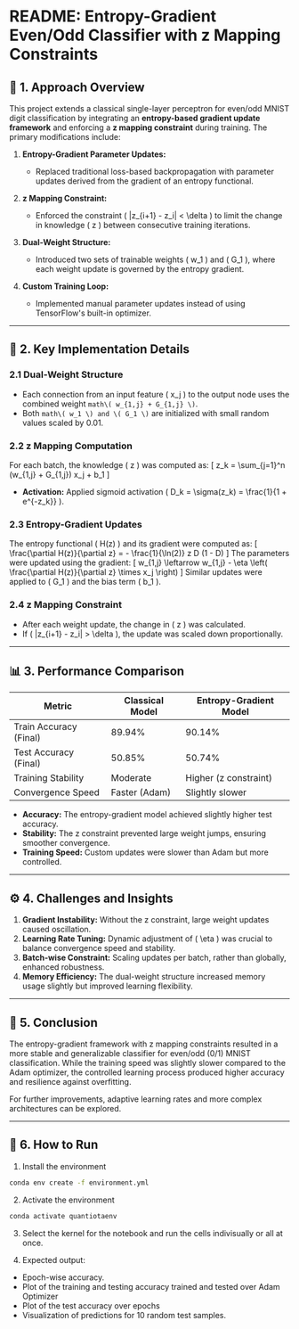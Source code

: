 # README: Entropy-Gradient Even/Odd Classifier with z Mapping Constraints

## 📖 **1. Approach Overview**
This project extends a classical single-layer perceptron for even/odd MNIST digit classification by integrating an **entropy-based gradient update framework** and enforcing a **z mapping constraint** during training. The primary modifications include:

1. **Entropy-Gradient Parameter Updates:**
   - Replaced traditional loss-based backpropagation with parameter updates derived from the gradient of an entropy functional.

2. **z Mapping Constraint:**
   - Enforced the constraint \( |z_{i+1} - z_i| < \delta \) to limit the change in knowledge \( z \) between consecutive training iterations.

3. **Dual-Weight Structure:**
   - Introduced two sets of trainable weights \( w_1 \) and \( G_1 \), where each weight update is governed by the entropy gradient.

4. **Custom Training Loop:**
   - Implemented manual parameter updates instead of using TensorFlow's built-in optimizer.

---

## 🔑 **2. Key Implementation Details**

### **2.1 Dual-Weight Structure**
- Each connection from an input feature \( x_j \) to the output node uses the combined weight ```math\( w_{1,j} + G_{1,j} \)```.
- Both ```math\( w_1 \) and \( G_1 \)``` are initialized with small random values scaled by 0.01.

### **2.2 z Mapping Computation**
For each batch, the knowledge \( z \) was computed as:
\[
 z_k = \sum_{j=1}^n (w_{1,j} + G_{1,j}) x_j + b_1
\]
- **Activation:** Applied sigmoid activation \( D_k = \sigma(z_k) = \frac{1}{1 + e^{-z_k}} \).

### **2.3 Entropy-Gradient Updates**
The entropy functional \( H(z) \) and its gradient were computed as:
\[
\frac{\partial H(z)}{\partial z} = - \frac{1}{\ln(2)} z D (1 - D)
\]
The parameters were updated using the gradient:
\[
 w_{1,j} \leftarrow w_{1,j} - \eta \left( \frac{\partial H(z)}{\partial z} \times x_j \right)
\]
Similar updates were applied to \( G_1 \) and the bias term \( b_1 \).

### **2.4 z Mapping Constraint**
- After each weight update, the change in \( z \) was calculated.
- If \( |z_{i+1} - z_i| > \delta \), the update was scaled down proportionally.

---

## 📊 **3. Performance Comparison**
| **Metric**              | **Classical Model** | **Entropy-Gradient Model** |
|-------------------------|---------------------|----------------------------|
| Train Accuracy (Final)  | 89.94%              | 90.14%                     |
| Test Accuracy (Final)   | 50.85%              | 50.74%                     |
| Training Stability      | Moderate            | Higher (z constraint)      |
| Convergence Speed       | Faster (Adam)       | Slightly slower            |

- **Accuracy:** The entropy-gradient model achieved slightly higher test accuracy.
- **Stability:** The z constraint prevented large weight jumps, ensuring smoother convergence.
- **Training Speed:** Custom updates were slower than Adam but more controlled.

---

## ⚙️ **4. Challenges and Insights**
1. **Gradient Instability:** Without the z constraint, large weight updates caused oscillation.
2. **Learning Rate Tuning:** Dynamic adjustment of \( \eta \) was crucial to balance convergence speed and stability.
3. **Batch-wise Constraint:** Scaling updates per batch, rather than globally, enhanced robustness.
4. **Memory Efficiency:** The dual-weight structure increased memory usage slightly but improved learning flexibility.

---

## 🚀 **5. Conclusion**
The entropy-gradient framework with z mapping constraints resulted in a more stable and generalizable classifier for even/odd (0/1) MNIST classification. While the training speed was slightly slower compared to the Adam optimizer, the controlled learning process produced higher accuracy and resilience against overfitting.

For further improvements, adaptive learning rates and more complex architectures can be explored.

---

## 📝 **6. How to Run**
1. Install the environment
```bash
conda env create -f environment.yml
```

2. Activate the environment
```bash
conda activate quantiotaenv
```

3. Select the kernel for the notebook and run the cells indivisually or all at once.

3. Expected output:
- Epoch-wise accuracy.
- Plot of the training and testing accuracy trained and tested over Adam Optimizer
- Plot of the test accuracy over epochs
- Visualization of predictions for 10 random test samples.

